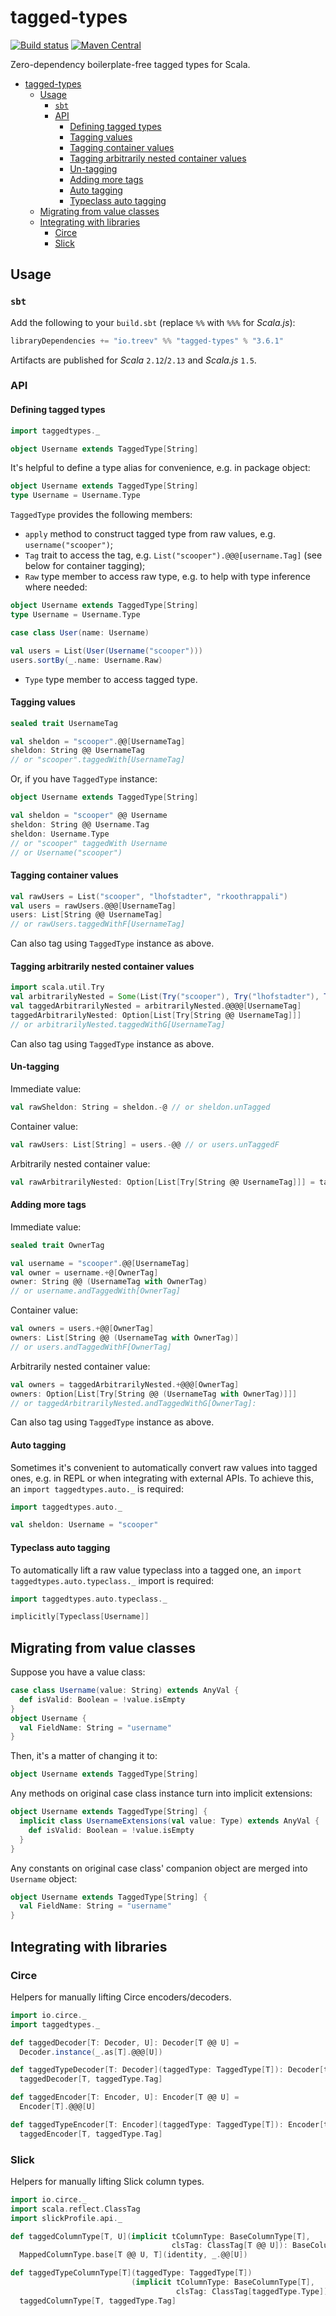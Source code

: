 # tagged-types

[![Build status](https://img.shields.io/travis/Tvaroh/tagged-types/master.svg)](https://travis-ci.org/Tvaroh/tagged-types)
[![Maven Central](https://img.shields.io/maven-central/v/io.treev/tagged-types_2.13.svg)](https://maven-badges.herokuapp.com/maven-central/io.treev/tagged-types_2.13)

Zero-dependency boilerplate-free tagged types for Scala.

- [tagged-types](#tagged-types)
   - [Usage](#usage)
     - [`sbt`](#sbt)
     - [API](#api)
       - [Defining tagged types](#defining-tagged-types)
       - [Tagging values](#tagging-values)
       - [Tagging container values](#tagging-container-values)
       - [Tagging arbitrarily nested container values](#tagging-arbitrarily-nested-container-values)
       - [Un-tagging](#un-tagging)
       - [Adding more tags](#adding-more-tags)
       - [Auto tagging](#auto-tagging)
       - [Typeclass auto tagging](#typeclass-auto-tagging)
   - [Migrating from value classes](#migrating-from-value-classes)
   - [Integrating with libraries](#integrating-with-libraries)
     - [Circe](#circe)
     - [Slick](#slick)

## Usage

### `sbt`

Add the following to your `build.sbt` (replace `%%` with `%%%` for *Scala.js*):

```scala
libraryDependencies += "io.treev" %% "tagged-types" % "3.6.1"
```

Artifacts are published for *Scala* `2.12`/`2.13` and *Scala.js* `1.5`.

### API

#### Defining tagged types

```scala
import taggedtypes._

object Username extends TaggedType[String]
```

It's helpful to define a type alias for convenience, e.g. in package object:

```scala
object Username extends TaggedType[String]
type Username = Username.Type
```

`TaggedType` provides the following members:

* `apply` method to construct tagged type from raw values, e.g. `username("scooper")`;
* `Tag` trait to access the tag, e.g. `List("scooper").@@@[username.Tag]` (see below for container tagging);
* `Raw` type member to access raw type, e.g. to help with type inference where needed:

```scala
object Username extends TaggedType[String]
type Username = Username.Type

case class User(name: Username)

val users = List(User(Username("scooper")))
users.sortBy(_.name: Username.Raw)
```

* `Type` type member to access tagged type.

#### Tagging values

```scala
sealed trait UsernameTag

val sheldon = "scooper".@@[UsernameTag]
sheldon: String @@ UsernameTag
// or "scooper".taggedWith[UsernameTag]
```

Or, if you have `TaggedType` instance:

```scala
object Username extends TaggedType[String]

val sheldon = "scooper" @@ Username
sheldon: String @@ Username.Tag
sheldon: Username.Type
// or "scooper" taggedWith Username
// or Username("scooper")
```

#### Tagging container values

```scala
val rawUsers = List("scooper", "lhofstadter", "rkoothrappali")
val users = rawUsers.@@@[UsernameTag]
users: List[String @@ UsernameTag]
// or rawUsers.taggedWithF[UsernameTag]
```

Can also tag using `TaggedType` instance as above.

#### Tagging arbitrarily nested container values

```scala
import scala.util.Try
val arbitrarilyNested = Some(List(Try("scooper"), Try("lhofstadter"), Try("rkoothrappali")))
val taggedArbitrarilyNested = arbitrarilyNested.@@@@[UsernameTag]
taggedArbitrarilyNested: Option[List[Try[String @@ UsernameTag]]]
// or arbitrarilyNested.taggedWithG[UsernameTag]
```

Can also tag using `TaggedType` instance as above.

#### Un-tagging

Immediate value:

```scala
val rawSheldon: String = sheldon.-@ // or sheldon.unTagged
````

Container value:

```scala
val rawUsers: List[String] = users.-@@ // or users.unTaggedF
````

Arbitrarily nested container value:

```scala
val rawArbitrarilyNested: Option[List[Try[String @@ UsernameTag]]] = taggedArbitrarilyNested.-@@@@ // or taggedArbitrarilyNested.unTaggedG
````

#### Adding more tags

Immediate value:

```scala
sealed trait OwnerTag

val username = "scooper".@@[UsernameTag]
val owner = username.+@[OwnerTag]
owner: String @@ (UsernameTag with OwnerTag)
// or username.andTaggedWith[OwnerTag]
```

Container value:

```scala
val owners = users.+@@[OwnerTag]
owners: List[String @@ (UsernameTag with OwnerTag)]
// or users.andTaggedWithF[OwnerTag]
```

Arbitrarily nested container value:

```scala
val owners = taggedArbitrarilyNested.+@@@[OwnerTag]
owners: Option[List[Try[String @@ (UsernameTag with OwnerTag)]]]
// or taggedArbitrarilyNested.andTaggedWithG[OwnerTag]:
```

Can also tag using `TaggedType` instance as above.

#### Auto tagging

Sometimes it's convenient to automatically convert raw values into tagged ones, e.g. in REPL or when integrating with external APIs. To achieve this, an `import taggedtypes.auto._` is required:

```scala
import taggedtypes.auto._

val sheldon: Username = "scooper"
```

#### Typeclass auto tagging

To automatically lift a raw value typeclass into a tagged one, an `import taggedtypes.auto.typeclass._` import is required:

```scala
import taggedtypes.auto.typeclass._

implicitly[Typeclass[Username]]
```

## Migrating from value classes

Suppose you have a value class:

```scala
case class Username(value: String) extends AnyVal {
  def isValid: Boolean = !value.isEmpty
}
object Username {
  val FieldName: String = "username"
}
```

Then, it's a matter of changing it to:

```scala
object Username extends TaggedType[String]
```

Any methods on original case class instance turn into implicit extensions:

```scala
object Username extends TaggedType[String] {
  implicit class UsernameExtensions(val value: Type) extends AnyVal {
    def isValid: Boolean = !value.isEmpty
  }
}
```

Any constants on original case class' companion object are merged into `Username` object:

```scala
object Username extends TaggedType[String] {
  val FieldName: String = "username"
}
```

## Integrating with libraries

### Circe

Helpers for manually lifting Circe encoders/decoders.

```scala
import io.circe._
import taggedtypes._

def taggedDecoder[T: Decoder, U]: Decoder[T @@ U] =
  Decoder.instance(_.as[T].@@@[U])

def taggedTypeDecoder[T: Decoder](taggedType: TaggedType[T]): Decoder[taggedType.Type] =
  taggedDecoder[T, taggedType.Tag]

def taggedEncoder[T: Encoder, U]: Encoder[T @@ U] =
  Encoder[T].@@@[U]

def taggedTypeEncoder[T: Encoder](taggedType: TaggedType[T]): Encoder[taggedType.Type] =
  taggedEncoder[T, taggedType.Tag]
```

### Slick

Helpers for manually lifting Slick column types.

```scala
import io.circe._
import scala.reflect.ClassTag
import slickProfile.api._

def taggedColumnType[T, U](implicit tColumnType: BaseColumnType[T],
                                    clsTag: ClassTag[T @@ U]): BaseColumnType[T @@ U] =
  MappedColumnType.base[T @@ U, T](identity, _.@@[U])

def taggedTypeColumnType[T](taggedType: TaggedType[T])
                           (implicit tColumnType: BaseColumnType[T],
                                     clsTag: ClassTag[taggedType.Type]): BaseColumnType[taggedType.Type] =
  taggedColumnType[T, taggedType.Tag]
```
